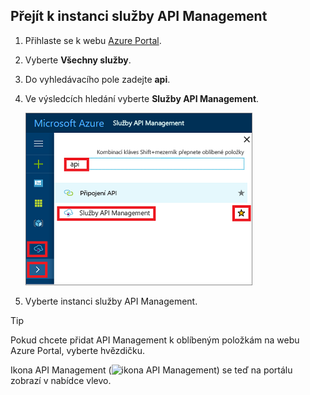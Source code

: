 ## <a name="go-to-your-api-management-instance"></a>Přejít k instanci služby API Management

1. Přihlaste se k webu [Azure Portal](https://portal.azure.com). 
2. Vyberte **Všechny služby**.  
3. Do vyhledávacího pole zadejte **api**.
4. Ve výsledcích hledání vyberte **Služby API Management**.

    ![Výběr možnosti Služby API Management ve výsledcích hledání](./media/api-management-navigate-to-instance/navigate-to-api-management-services.png)

5. Vyberte instanci služby API Management.

> [!TIP]
> Pokud chcete přidat API Management k oblíbeným položkám na webu Azure Portal, vyberte hvězdičku.
>
> Ikona API Management (![ikona API Management](./media/api-management-navigate-to-instance/apim-icon.png)) se teď na portálu zobrazí v nabídce vlevo.
 


